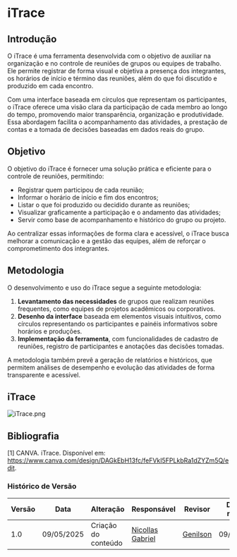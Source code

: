 # iTrace

## Introdução

O iTrace é uma ferramenta desenvolvida com o objetivo de auxiliar na organização e no controle de reuniões de grupos ou equipes de trabalho. Ele permite registrar de forma visual e objetiva a presença dos integrantes, os horários de início e término das reuniões, além do que foi discutido e produzido em cada encontro.

Com uma interface baseada em círculos que representam os participantes, o iTrace oferece uma visão clara da participação de cada membro ao longo do tempo, promovendo maior transparência, organização e produtividade. Essa abordagem facilita o acompanhamento das atividades, a prestação de contas e a tomada de decisões baseadas em dados reais do grupo.

## Objetivo

O objetivo do iTrace é fornecer uma solução prática e eficiente para o controle de reuniões, permitindo:

- Registrar quem participou de cada reunião;
- Informar o horário de início e fim dos encontros;
- Listar o que foi produzido ou decidido durante as reuniões;
- Visualizar graficamente a participação e o andamento das atividades;
- Servir como base de acompanhamento e histórico do grupo ou projeto.

Ao centralizar essas informações de forma clara e acessível, o iTrace busca melhorar a comunicação e a gestão das equipes, além de reforçar o comprometimento dos integrantes.

## Metodologia

O desenvolvimento e uso do iTrace segue a seguinte metodologia:

1. **Levantamento das necessidades** de grupos que realizam reuniões frequentes, como equipes de projetos acadêmicos ou corporativos.
2. **Desenho da interface** baseada em elementos visuais intuitivos, como círculos representando os participantes e painéis informativos sobre horários e produções.
3. **Implementação da ferramenta**, com funcionalidades de cadastro de reuniões, registro de participantes e anotações das decisões tomadas.


A metodologia também prevê a geração de relatórios e históricos, que permitem análises de desempenho e evolução das atividades de forma transparente e acessível.

## iTrace

![iTrace.png](\img\iTrace.png)

## Bibliografia

[1] CANVA. iTrace. Disponível em: https://www.canva.com/design/DAGkEbH13fc/feFVkI5FPLkbRa1dZYZm5Q/edit.

### Histórico de Versão

| Versão | Data       | Alteração              | Responsável     | Revisor           | Data de revisão |
|--------|------------|------------------------|------------------|-------------------|------------------|
| 1.0    | 09/05/2025 | Criação do conteúdo   | [Nicollas Gabriel](https://github.com/Nicollaxs)  |  [Genilson](https://github.com/GenilsonJrs)   |   09/05/2025     |